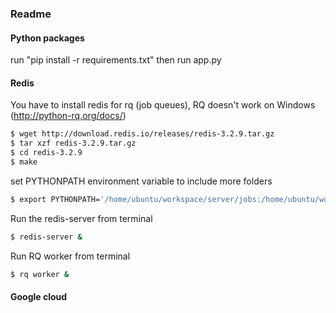 ### Readme

#### Python packages
run "pip install -r requirements.txt" 
then run app.py

#### Redis
You have to install redis for rq (job queues),
RQ doesn't work on Windows (http://python-rq.org/docs/)

```bash
$ wget http://download.redis.io/releases/redis-3.2.9.tar.gz
$ tar xzf redis-3.2.9.tar.gz
$ cd redis-3.2.9
$ make
```

set PYTHONPATH environment variable to include more folders
```bash
$ export PYTHONPATH='/home/ubuntu/workspace/server/jobs:/home/ubuntu/workspace/server/external_api:/home/ubuntu/workspace/server/resources:/home/ubuntu/workspace/server'
```

Run the redis-server from terminal
```bash
$ redis-server &
```

Run RQ worker from terminal
```bash
$ rq worker &
```

#### Google cloud
